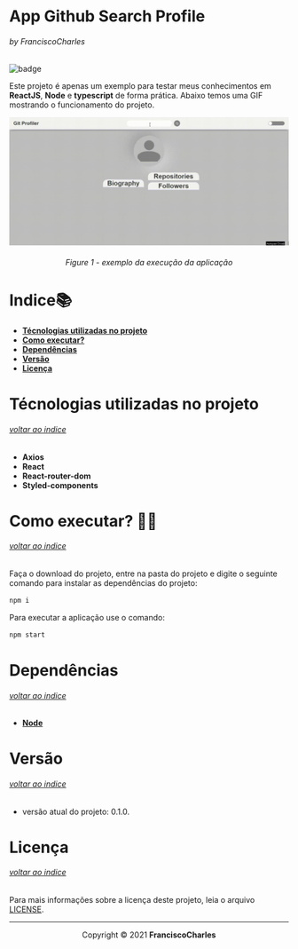 <p align="center">
  <h1>App Github Search Profile</h1>
  <h6>by <i>FranciscoCharles</i></h6>
</p>
<p align="justify">

![badge](https://img.shields.io/badge/Node-v14.17.0-green)

Este projeto é apenas um exemplo para testar meus conhecimentos em **ReactJS**, **Node** e **typescript** de forma prática. Abaixo temos uma GIF mostrando o funcionamento do projeto.

</p>

<div align="center">
    <img src="./example.gif" alt="gameplay">
    <br>
    <h6>
        Figure 1 - exemplo da execução da aplicação
    </h6>  
</div>

# <a name=index>Indice📚</a>

- [**Técnologias utilizadas no projeto**](#tecnologias)
- [**Como executar?**](#run)
- [**Dependências**](#dependencies)
- [**Versão**](#version)
- [**Licença**](#license)

# **<a name=tecnologias>Técnologias utilizadas no projeto</a>** <h6>[voltar ao indice](#index)</h6>
 - **Axios**
 - **React**
 - **React-router-dom**
 - **Styled-components**

# **<a name=run>Como executar? 🧠💭</a>** <h6>[voltar ao indice](#index)</h6>

 Faça o download do projeto, entre na pasta do projeto e digite o seguinte comando para instalar as dependências do projeto:
 ```bash
 npm i
 ```
 Para executar a aplicação use o comando:

```bash
npm start
 ```
# **<a name=dependencies>Dependências</a>**  <h6>[voltar ao indice](#index)</h6>

- [**Node**](https://nodejs.org/en/)

# **<a name=version>Versão</a>**  <h6>[voltar ao indice](#index)</h6>
- versão atual do projeto: 0.1.0.

# **<a name=license>Licença</a>**  <h6>[voltar ao indice](#index)</h6>

Para mais informações sobre a licença deste projeto, leia o arquivo <a href="./LICENSE" title="go to license file">LICENSE</a>.

---
<p align="center">
    Copyright © 2021 <b>FranciscoCharles</b>
</p>
